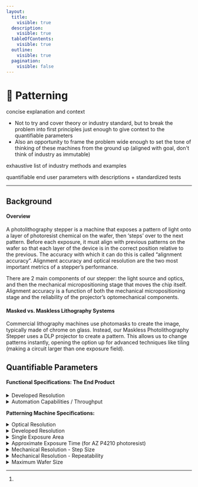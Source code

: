 ```yaml
---
layout:
  title:
    visible: true
  description:
    visible: true
  tableOfContents:
    visible: true
  outline:
    visible: true
  pagination:
    visible: false
---
```


# 🎥 Patterning



concise explanation and context&#x20;

* Not to try and cover theory or industry standard, but to break the problem into first principles just enough to give context to the quantifiable parameters
* Also an opportunity to frame the problem wide enough to set the tone of thinking of these machines from the ground up (aligned with goal, don't think of industry as immutable)

exhaustive list of industry methods and examples

quantifiable end user parameters with descriptions + standardized tests



***

## Background

#### Overview

A photolithography stepper is a machine that exposes a pattern of light onto a layer of photoresist chemical on the wafer, then ‘steps’ over to the next pattern. Before each exposure, it must align with previous patterns on the wafer so that each layer of the device is in the correct position relative to the previous. The accuracy with which it can do this is called “alignment accuracy”. Alignment accuracy and optical resolution are the two most important metrics of a stepper’s performance.

There are 2 main components of our stepper: the light source and optics, and then the mechanical micropositioning stage that moves the chip itself. Alignment accuracy is a function of both the mechanical micropositioning stage and the reliability of the projector’s optomechanical components.

#### Masked vs. Maskless Lithography Systems

Commercial lithography machines use photomasks to create the image, typically made of chrome on glass. Instead, our Maskless Photolithography Stepper uses a DLP projector to create a pattern. This allows us to change patterns instantly, opening the option up for advanced techniques like tiling (making a circuit larger than one exposure field).



## Quantifiable Parameters

#### Functional Specifications: The End Product&#x20;

<details>

<summary>Developed Resolution</summary>

describe out standardized test: darkfield/brightfield, developed with AZ400K for 80s, measured pitch distance, used airforce test pattern

**Value**:&#x20;

**Tools Required for Verification**:&#x20;

**Method of Verification**:&#x20;

**Possible Variation**: Error during development (see [Patterning SOP](../../standard-operating-procedures/patterning-sop-stepper-v1/))

**References**: _pics/videos_

</details>

<details>

<summary>Automation Capabilities / Throughput</summary>

what human actions are required: manual loading/unloading, choose the pattern, align manually or automatically with software

approximate area exposed per second

how much time to do one exposure, how much of that is active work vs. waiting around

</details>

&#x20;**Patterning Machine Specifications:**&#x20;

<details>

<summary>Optical Resolution</summary>

**Tools Required for Verification**: Microscope + Calibrated Camera to convert pixels to μm

**Method of Verification**: _make another page for optical resolution test?_

**Possible Variation**: misalignment of optics during assembly

**References**: _pics/_[_videos_](#user-content-fn-1)[^1]

</details>

<details>

<summary>Developed Resolution</summary>

**Tools Required for Verification**:&#x20;

**Method of Verification**:&#x20;

**Possible Variation**: Error during development (see [Patterning SOP](../../standard-operating-procedures/patterning-sop-stepper-v1/))

**References**: _pics/videos_

</details>

<details>

<summary>Single Exposure Area</summary>



</details>

<details>

<summary>Approximate Exposure Time (for AZ P4210 photoresist)</summary>

**Tools Required for Verification**: AZ400K Developer Solution + Microscope

**Method of Verification**:&#x20;

**Possible Variation**: Can vary UV LED power and beam splitter ratio to decrease/increase exposure time





**References**: _pics/videos_

</details>

<details>

<summary>Mechanical Resolution - Step Size</summary>



</details>

<details>

<summary>Mechanical Resolution - Repeatability</summary>



</details>

<details>

<summary>Maximum Wafer Size</summary>



</details>



[^1]: 
